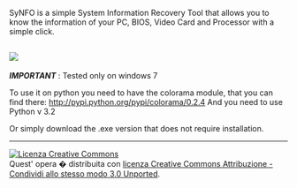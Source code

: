 SyNFO is a simple System Information Recovery Tool that allows you to know the 
information of your PC, BIOS, Video Card and Processor with a simple click.

![](RxxK.github.com/repository/img/SyNFO.png)
-------------------------------------------------------------------------------------------

***IMPORTANT*** : Tested only on windows 7

To use it on python you need to have the colorama module,
that you can find there: http://pypi.python.org/pypi/colorama/0.2.4
And you need to use Python v 3.2

Or simply download the .exe version that does not require installation.

--------------------------------------------------------------------------------------------
<a rel="license" href="http://creativecommons.org/licenses/by-sa/3.0/deed.it"><img alt="Licenza Creative Commons" style="border-width:0" src="http://i.creativecommons.org/l/by-sa/3.0/88x31.png" /></a><br />Quest' opera � distribuita con <a rel="license" href="http://creativecommons.org/licenses/by-sa/3.0/deed.it">licenza Creative Commons Attribuzione - Condividi allo stesso modo 3.0 Unported</a>.